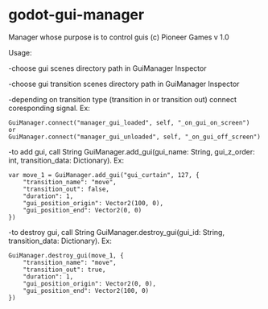 # godot-gui-manager

Manager whose purpose is to control guis
(c) Pioneer Games
v 1.0

Usage:

-choose gui scenes directory path in GuiManager Inspector

-choose gui transition scenes directory path in GuiManager Inspector

-depending on transition type (transition in or transition out) connect coresponding signal. Ex:
	
	GuiManager.connect("manager_gui_loaded", self, "_on_gui_on_screen") 
	or
	GuiManager.connect("manager_gui_unloaded", self, "_on_gui_off_screen")

-to add gui, call String GuiManager.add_gui(gui_name: String, gui_z_order: int, transition_data: Dictionary). Ex:
	
	var move_1 = GuiManager.add_gui("gui_curtain", 127, {
		"transition_name": "move",
		"transition_out": false,
		"duration": 1,
		"gui_position_origin": Vector2(100, 0),
		"gui_position_end": Vector2(0, 0)
	})
	
-to destroy gui, call String GuiManager.destroy_gui(gui_id: String, transition_data: Dictionary). Ex:
	
	GuiManager.destroy_gui(move_1, {
		"transition_name": "move",
		"transition_out": true,
		"duration": 1,
		"gui_position_origin": Vector2(0, 0),
		"gui_position_end": Vector2(100, 0)
	})

